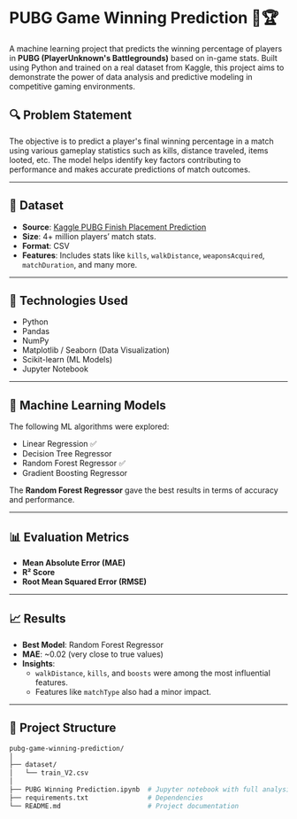 # PUBG Game Winning Prediction 🎯🏆

A machine learning project that predicts the winning percentage of players in **PUBG (PlayerUnknown's Battlegrounds)** based on in-game stats. Built using Python and trained on a real dataset from Kaggle, this project aims to demonstrate the power of data analysis and predictive modeling in competitive gaming environments.

## 🔍 Problem Statement

The objective is to predict a player's final winning percentage in a match using various gameplay statistics such as kills, distance traveled, items looted, etc. The model helps identify key factors contributing to performance and makes accurate predictions of match outcomes.

---

## 📂 Dataset

- **Source**: [Kaggle PUBG Finish Placement Prediction](https://www.kaggle.com/competitions/pubg-finish-placement-prediction)
- **Size**: 4+ million players’ match stats.
- **Format**: CSV
- **Features**: Includes stats like `kills`, `walkDistance`, `weaponsAcquired`, `matchDuration`, and many more.

---

## 🚀 Technologies Used

- Python
- Pandas
- NumPy
- Matplotlib / Seaborn (Data Visualization)
- Scikit-learn (ML Models)
- Jupyter Notebook

---

## 🧠 Machine Learning Models

The following ML algorithms were explored:
- Linear Regression ✅
- Decision Tree Regressor
- Random Forest Regressor ✅
- Gradient Boosting Regressor

The **Random Forest Regressor** gave the best results in terms of accuracy and performance.

---

## 📊 Evaluation Metrics

- **Mean Absolute Error (MAE)**
- **R² Score**
- **Root Mean Squared Error (RMSE)**

---

## 📈 Results

- **Best Model**: Random Forest Regressor
- **MAE**: ~0.02 (very close to true values)
- **Insights**:
  - `walkDistance`, `kills`, and `boosts` were among the most influential features.
  - Features like `matchType` also had a minor impact.

---

## 📁 Project Structure

```bash
pubg-game-winning-prediction/
│
├── dataset/
│   └── train_V2.csv
│
├── PUBG Winning Prediction.ipynb  # Jupyter notebook with full analysis
├── requirements.txt               # Dependencies
└── README.md                      # Project documentation
